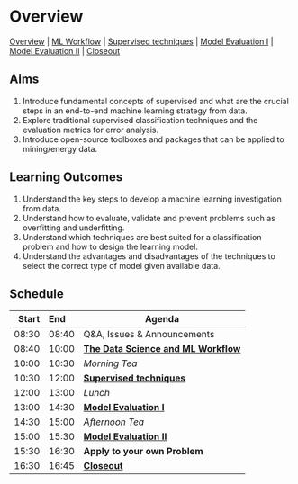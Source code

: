 # Overview

[Overview](./00_overview.md) | [ML Workflow](./01_mlworkflow.md) | [Supervised techniques](./02_supervisedtechniques.md) | [Model Evaluation I](./03_modelevaluationA.md)  | [Model Evaluation II](./04_modelevaluationB.md) | [Closeout](./05_closeout.md)

## Aims 

1. Introduce fundamental concepts of supervised and what are the crucial steps in an end-to-end machine learning strategy from data. 
2. Explore traditional supervised classification techniques and the evaluation metrics for error analysis. 
3. Introduce open-source toolboxes and packages that can be applied to mining/energy data.

## Learning Outcomes

1. Understand the key steps to develop a machine learning investigation from data. 
2. Understand how to evaluate, validate and prevent problems such as overfitting and underfitting. 
3. Understand which techniques are best suited for a classification problem and how to design the learning model. 
4. Understand the advantages and disadvantages of the techniques to select the correct type of model given available data.

## Schedule

| Start | End   | Agenda                           |
| -----:|:----- | -------------------------------- |
| 08:30 | 08:40 | Q&A, Issues & Announcements      |
| 08:40 | 10:00 | [**The Data Science and ML Workflow**]        |
| 10:00 | 10:30 | *Morning Tea*                    |
| 10:30 | 12:00 | [**Supervised techniques**]            |
| 12:00 | 13:00 | *Lunch*                          |
| 13:00 | 14:30 | [**Model Evaluation I**]           |
| 14:30 | 15:00 | *Afternoon Tea*                  |
| 15:00 | 15:30 | [**Model Evaluation II**] |
| 15:30 | 16:30 | **Apply to your own Problem**  |
| 16:30 | 16:45 | [**Closeout**]                   |

[**The Data Science and ML Workflow**]: ./01_mlworkflow.md

[**Supervised techniques**]: ./02_supervisedtechniques.md

[**Model Evaluation I**]: ./03_modelevaluationA.md

[**Model Evaluation II**]: ./04_modelevaluationB.md

[**Closeout**]: ./05_closeout.md
